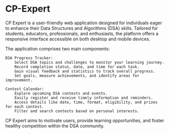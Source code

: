 # CP-Expert
CP Expert is a user-friendly web application designed for individuals eager to enhance their Data Structures and Algorithms (DSA) skills. Tailored for students, educators, professionals, and enthusiasts, the platform offers a responsive interface accessible on both desktop and mobile devices.

The application comprises two main components:

    DSA Progress Tracker:
        Select DSA topics and challenges to monitor your learning journey.
        Record completion status, date, and time for each task.
        Gain visual feedback and statistics to track overall progress.
        Set goals, measure achievements, and identify areas for improvement.

    Contest Calendar:
        Explore upcoming DSA contests and events.
        Easily register and receive timely information and reminders.
        Access details like date, time, format, eligibility, and prizes for each contest.
        Filter and search contests based on personal interests.

CP Expert aims to motivate users, provide learning opportunities, and foster healthy competition within the DSA community.
